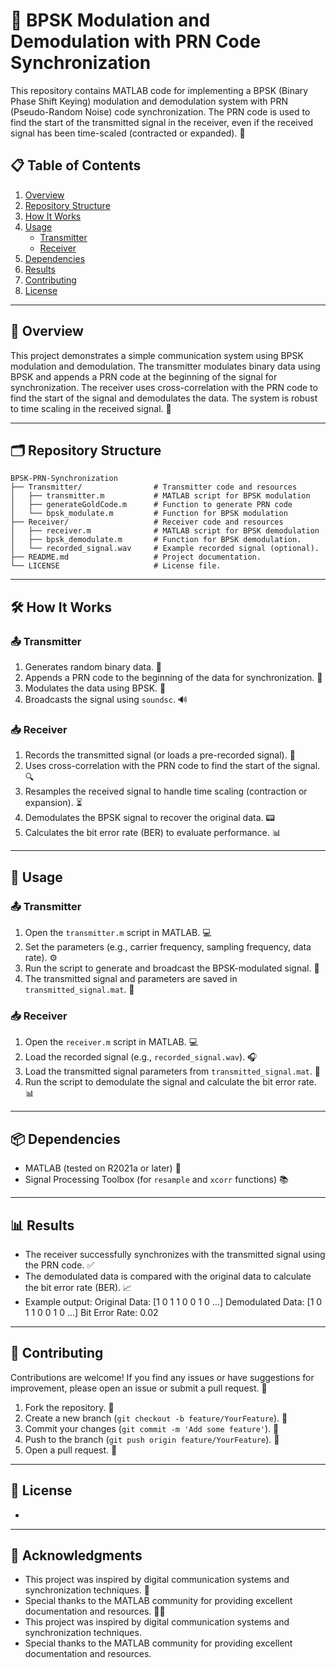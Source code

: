 # 📡 BPSK Modulation and Demodulation with PRN Code Synchronization

This repository contains MATLAB code for implementing a BPSK (Binary Phase Shift Keying) modulation and demodulation system with PRN (Pseudo-Random Noise) code synchronization. The PRN code is used to find the start of the transmitted signal in the receiver, even if the received signal has been time-scaled (contracted or expanded). 🚀

## 📋 Table of Contents
1. [Overview](#overview)
2. [Repository Structure](#repository-structure)
3. [How It Works](#how-it-works)
4. [Usage](#usage)
   - [Transmitter](#transmitter)
   - [Receiver](#receiver)
5. [Dependencies](#dependencies)
6. [Results](#results)
7. [Contributing](#contributing)
8. [License](#license)

---

## 🌟 Overview
This project demonstrates a simple communication system using BPSK modulation and demodulation. The transmitter modulates binary data using BPSK and appends a PRN code at the beginning of the signal for synchronization. The receiver uses cross-correlation with the PRN code to find the start of the signal and demodulates the data. The system is robust to time scaling in the received signal. 📶

---

## 🗂 Repository Structure
```
BPSK-PRN-Synchronization
├── Transmitter/                # Transmitter code and resources
│   ├── transmitter.m           # MATLAB script for BPSK modulation
│   ├── generateGoldCode.m      # Function to generate PRN code
│   └── bpsk_modulate.m         # Function for BPSK modulation
├── Receiver/                   # Receiver code and resources
│   ├── receiver.m              # MATLAB script for BPSK demodulation
│   ├── bpsk_demodulate.m       # Function for BPSK demodulation.
│   └── recorded_signal.wav     # Example recorded signal (optional).
├── README.md                   # Project documentation.
└── LICENSE                     # License file.
```
---

## 🛠 How It Works
### 📤 Transmitter
1. Generates random binary data. 🎲
2. Appends a PRN code to the beginning of the data for synchronization. 🔗
3. Modulates the data using BPSK. 📡
4. Broadcasts the signal using `soundsc`. 🔊

### 📥 Receiver
1. Records the transmitted signal (or loads a pre-recorded signal). 🎤
2. Uses cross-correlation with the PRN code to find the start of the signal. 🔍
3. Resamples the received signal to handle time scaling (contraction or expansion). ⏳
4. Demodulates the BPSK signal to recover the original data. 📟
5. Calculates the bit error rate (BER) to evaluate performance. 📊

---

## 🚀 Usage

### 📤 Transmitter
1. Open the `transmitter.m` script in MATLAB. 💻
2. Set the parameters (e.g., carrier frequency, sampling frequency, data rate). ⚙️
3. Run the script to generate and broadcast the BPSK-modulated signal. 📡
4. The transmitted signal and parameters are saved in `transmitted_signal.mat`. 💾

### 📥 Receiver
1. Open the `receiver.m` script in MATLAB. 💻
2. Load the recorded signal (e.g., `recorded_signal.wav`). 🎧
3. Load the transmitted signal parameters from `transmitted_signal.mat`. 📂
4. Run the script to demodulate the signal and calculate the bit error rate. 📊

---

## 📦 Dependencies
- MATLAB (tested on R2021a or later) 🧮
- Signal Processing Toolbox (for `resample` and `xcorr` functions) 📚

---

## 📊 Results
- The receiver successfully synchronizes with the transmitted signal using the PRN code. ✅
- The demodulated data is compared with the original data to calculate the bit error rate (BER). 📈
- Example output:
Original Data: [1 0 1 1 0 0 1 0 ...]
Demodulated Data: [1 0 1 1 0 0 1 0 ...]
Bit Error Rate: 0.02


---

## 🤝 Contributing
Contributions are welcome! If you find any issues or have suggestions for improvement, please open an issue or submit a pull request. 🙌

1. Fork the repository. 🍴
2. Create a new branch (`git checkout -b feature/YourFeature`). 🌿
3. Commit your changes (`git commit -m 'Add some feature'`). 💾
4. Push to the branch (`git push origin feature/YourFeature`). 🚀
5. Open a pull request. 🔄

---

## 📜 License
-

---

## 🙏 Acknowledgments
- This project was inspired by digital communication systems and synchronization techniques. 📡
- Special thanks to the MATLAB community for providing excellent documentation and resources. 🧑‍💻
- This project was inspired by digital communication systems and synchronization techniques.
- Special thanks to the MATLAB community for providing excellent documentation and resources.
